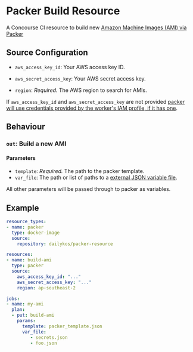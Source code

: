 # Packer Build Resource

A Concourse CI resource to build new [Amazon Machine Images (AMI) via Packer](https://www.packer.io/docs/builders/amazon.html)

## Source Configuration

- `aws_access_key_id`: Your AWS access key ID.

- `aws_secret_access_key`: Your AWS secret access key.

- `region`: *Required.* The AWS region to search for AMIs.

If `aws_access_key_id` and `aws_secret_access_key` are not provided [packer will use credentials provided by the worker's IAM profile, if it has one](https://www.packer.io/docs/builders/amazon.html#using-an-iam-instance-profile).

## Behaviour

### `out`: Build a new AMI

#### Parameters
- `template`: *Required.* The path to the packer template.
- `var_file`: The path or list of paths to a [external JSON variable file](https://www.packer.io/docs/templates/user-variables.html).

All other parameters will be passed through to packer as variables.

## Example

```yaml
resource_types:
- name: packer
  type: docker-image
  source:
    repository: dailykos/packer-resource

resources:
- name: build-ami
  type: packer
  source:
    aws_access_key_id: "..."
    aws_secret_access_key: "..."
    region: ap-southeast-2

jobs:
- name: my-ami
  plan:
  - put: build-ami
    params:
      template: packer_template.json
      var_file:
         - secrets.json
         - foo.json
  ```
